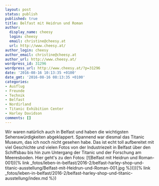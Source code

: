 ```yaml
---
layout: post
status: publish
published: true
title: Belfast mit Heidrun und Roman
author:
  display_name: cheesy
  login: cheesy
  email: christine@cheesy.at
  url: http://www.cheesy.at/
author_login: cheesy
author_email: christine@cheesy.at
author_url: http://www.cheesy.at/
wordpress_id: 31296
wordpress_url: http://www.cheesy.at/?p=31296
date: '2016-08-16 10:13:35 +0100'
date_gmt: '2016-08-16 08:13:35 +0100'
categories:
- Ausflug
- Freunde
- Technik
- Belfast
- Nordirland
- Titanic Exhibition Center
- Harley Davidson
comments: []
---
```

Wir waren natürlich auch in Belfast und haben die wichtigsten Sehenswürdigkeiten abgeklappert. Spannend war diesmal das Titanic Museum, das ich noch nicht gesehen habe. Das ist echt toll aufbereitet mit viel Geschichte und vielen Fotos von der Industriezeit in Belfast über den Schiffsbau bis hin zum Untergang der Titanic und der Forschung am Meeresboden.
Hier geht's zu den Fotos:
[![Belfast mit Heidrun und Roman-001]({% link _fotos/leben-in-belfast/2016-2/belfast-harley-shop-und-titanic-ausstellung/Belfast-mit-Heidrun-und-Roman-001.jpg %})]({% link _fotos/leben-in-belfast/2016-2/belfast-harley-shop-und-titanic-ausstellung/index.md %})
